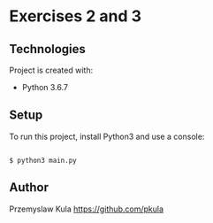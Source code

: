 
# Exercises 2 and 3






## Technologies

Project is created with:
* Python 3.6.7



## Setup
To run this project, install Python3 and use a console:

```

$ python3 main.py

```


## Author

Przemyslaw Kula
https://github.com/pkula

